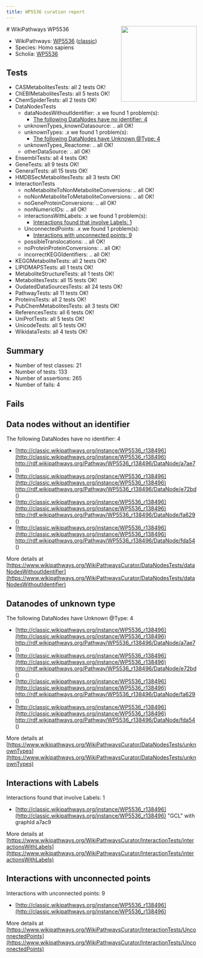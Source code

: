 ```yaml
---
title: WP5536 curation report
---
```


<img style="float: right; width: 200px" src="https://upload.wikimedia.org/wikipedia/commons/thumb/8/83/Wplogo_with_text_500.png/640px-Wplogo_with_text_500.png" />
# WikiPathways WP5536

* WikiPathways: [WP5536](https://wikipathways.org/pathways/WP5536) ([classic](https://classic.wikipathways.org/instance/WP5536))
* Species: Homo sapiens
* Scholia: [WP5536](https://scholia.toolforge.org/wikipathways/WP5536)
## Tests
* CASMetabolitesTests: all 2 tests OK!
* ChEBIMetabolitesTests: all 5 tests OK!
* ChemSpiderTests: all 2 tests OK!
* DataNodesTests
    * dataNodesWithoutIdentifier: .x we found 1 problem(s):
        * [The following DataNodes have no identifier: 4](#d2d32fa3)
    * unknownTypes_knownDatasource: .. all OK!
    * unknownTypes: .x we found 1 problem(s):
        * [The following DataNodes have Unknown @Type: 4](#839973e2)
    * unknownTypes_Reactome: .. all OK!
    * otherDataSource: .. all OK!
* EnsemblTests: all 4 tests OK!
* GeneTests: all 9 tests OK!
* GeneralTests: all 15 tests OK!
* HMDBSecMetabolitesTests: all 3 tests OK!
* InteractionTests
    * noMetaboliteToNonMetaboliteConversions: .. all OK!
    * noNonMetaboliteToMetaboliteConversions: .. all OK!
    * noGeneProteinConversions: .. all OK!
    * nonNumericIDs: .. all OK!
    * interactionsWithLabels: .x we found 1 problem(s):
        * [Interactions found that involve Labels: 1](#630d2678)
    * UnconnectedPoints: .x we found 1 problem(s):
        * [Interactions with unconnected points: 9](#35a61ae1)
    * possibleTranslocations: .. all OK!
    * noProteinProteinConversions: .. all OK!
    * incorrectKEGGIdentifiers: .. all OK!
* KEGGMetaboliteTests: all 2 tests OK!
* LIPIDMAPSTests: all 1 tests OK!
* MetaboliteStructureTests: all 1 tests OK!
* MetabolitesTests: all 15 tests OK!
* OudatedDataSourcesTests: all 24 tests OK!
* PathwayTests: all 11 tests OK!
* ProteinsTests: all 2 tests OK!
* PubChemMetabolitesTests: all 3 tests OK!
* ReferencesTests: all 6 tests OK!
* UniProtTests: all 5 tests OK!
* UnicodeTests: all 5 tests OK!
* WikidataTests: all 4 tests OK!


## Summary

* Number of test classes: 21
* Number of tests: 133
* Number of assertions: 265
* Number of fails: 4

## Fails

<a name="d2d32fa3" />

## Data nodes without an identifier

The following DataNodes have no identifier: 4

* [http://classic.wikipathways.org/instance/WP5536_r138496](http://classic.wikipathways.org/instance/WP5536_r138496) http://rdf.wikipathways.org/Pathway/WP5536_r138496/DataNode/a7ae7 ()
* [http://classic.wikipathways.org/instance/WP5536_r138496](http://classic.wikipathways.org/instance/WP5536_r138496) http://rdf.wikipathways.org/Pathway/WP5536_r138496/DataNode/e72bd ()
* [http://classic.wikipathways.org/instance/WP5536_r138496](http://classic.wikipathways.org/instance/WP5536_r138496) http://rdf.wikipathways.org/Pathway/WP5536_r138496/DataNode/fa629 ()
* [http://classic.wikipathways.org/instance/WP5536_r138496](http://classic.wikipathways.org/instance/WP5536_r138496) http://rdf.wikipathways.org/Pathway/WP5536_r138496/DataNode/fda54 ()


More details at [https://www.wikipathways.org/WikiPathwaysCurator/DataNodesTests/dataNodesWithoutIdentifier](https://www.wikipathways.org/WikiPathwaysCurator/DataNodesTests/dataNodesWithoutIdentifier)

<a name="839973e2" />

## Datanodes of unknown type

The following DataNodes have Unknown @Type: 4

* [http://classic.wikipathways.org/instance/WP5536_r138496](http://classic.wikipathways.org/instance/WP5536_r138496) http://rdf.wikipathways.org/Pathway/WP5536_r138496/DataNode/a7ae7 ()
* [http://classic.wikipathways.org/instance/WP5536_r138496](http://classic.wikipathways.org/instance/WP5536_r138496) http://rdf.wikipathways.org/Pathway/WP5536_r138496/DataNode/e72bd ()
* [http://classic.wikipathways.org/instance/WP5536_r138496](http://classic.wikipathways.org/instance/WP5536_r138496) http://rdf.wikipathways.org/Pathway/WP5536_r138496/DataNode/fa629 ()
* [http://classic.wikipathways.org/instance/WP5536_r138496](http://classic.wikipathways.org/instance/WP5536_r138496) http://rdf.wikipathways.org/Pathway/WP5536_r138496/DataNode/fda54 ()


More details at [https://www.wikipathways.org/WikiPathwaysCurator/DataNodesTests/unknownTypes](https://www.wikipathways.org/WikiPathwaysCurator/DataNodesTests/unknownTypes)

<a name="630d2678" />

## Interactions with Labels

Interactions found that involve Labels: 1

* [http://classic.wikipathways.org/instance/WP5536_r138496](http://classic.wikipathways.org/instance/WP5536_r138496) "GCL" with graphId a7ac9


More details at [https://www.wikipathways.org/WikiPathwaysCurator/InteractionTests/interactionsWithLabels](https://www.wikipathways.org/WikiPathwaysCurator/InteractionTests/interactionsWithLabels)

<a name="35a61ae1" />

## Interactions with unconnected points

Interactions with unconnected points: 9

* [http://classic.wikipathways.org/instance/WP5536_r138496](http://classic.wikipathways.org/instance/WP5536_r138496)


More details at [https://www.wikipathways.org/WikiPathwaysCurator/InteractionTests/UnconnectedPoints](https://www.wikipathways.org/WikiPathwaysCurator/InteractionTests/UnconnectedPoints)

